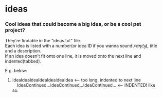 # ideas
### Cool ideas that could become a big idea, or be a cool pet project?

They're findable in the "ideas.txt" file.<br />
Each idea is listed with a number(or idea ID if you wanna sound *ϝαɳƈყ*), title and a description.<br />
If an idea doesn't fit onto one line, it is moved onto the next line and indented(tabbed).

E.g. below:
1. IdeaIdeaIdeaIdeaIdeaIdeaIdea  <-- too long, indented to next line<br />
   &nbsp;&nbsp;&nbsp;&nbsp;IdeaContinued...IdeaContinued...IdeaContinued...  <-- INDENTED! like so.
